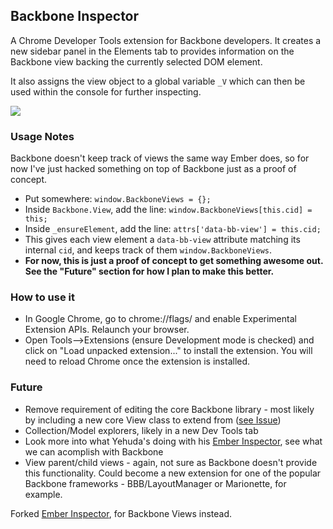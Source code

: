 ## Backbone Inspector

A Chrome Developer Tools extension for Backbone developers. It creates a new sidebar panel in the Elements tab to provides information on the Backbone view backing the currently selected DOM element.

It also assigns the view object to a global variable `_V` which can then be used within the console for further inspecting.

![](http://i.imgur.com/SLixP.png)

### Usage Notes
Backbone doesn't keep track of views the same way Ember does, so for now I've just hacked something on top of Backbone just as a proof of concept.

* Put somewhere: `window.BackboneViews = {};`
* Inside `Backbone.View`, add the line: `window.BackboneViews[this.cid] = this;`
* Inside `_ensureElement`, add the line: `attrs['data-bb-view'] = this.cid;`
* This gives each view element a `data-bb-view` attribute matching its internal `cid`, and keeps track of them `window.BackboneViews`.
* __For now, this is just a proof of concept to get something awesome out. See the "Future" section for how I plan to make this better.__

### How to use it
* In Google Chrome, go to chrome://flags/ and enable Experimental Extension APIs. Relaunch your browser.
* Open Tools-->Extensions (ensure Development mode is checked) and click on "Load unpacked extension..." to install the extension. You will need to reload Chrome once the extension is installed.

### Future
* Remove requirement of editing the core Backbone library - most likely by including a new core View class to extend from ([see Issue](https://github.com/danharper/backbone_inspector/issues/1))
* Collection/Model explorers, likely in a new Dev Tools tab
* Look more into what Yehuda's doing with his [Ember Inspector](https://www.youtube.com/watch?feature=player_embedded&v=0B9leRf5kuo), see what we can acomplish with Backbone
* View parent/child views - again, not sure as Backbone doesn't provide this functionality. Could become a new extension for one of the popular Backbone frameworks - BBB/LayoutManager or Marionette, for example.

Forked [Ember Inspector](https://github.com/juggy/ember_inspector), for Backbone Views instead. 
